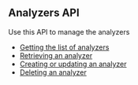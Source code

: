 ## Analyzers API

Use this API to manage the analyzers

* [Getting the list of analyzers](list.md)
* [Retrieving an analyzer](get.md)
* [Creating or updating an analyzer](create_update.md)
* [Deleting an analyzer](delete.md)